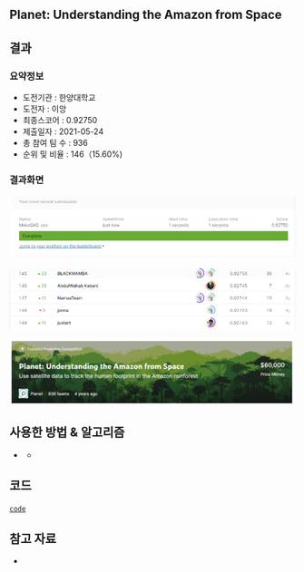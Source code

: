 ## Planet: Understanding the Amazon from Space

## 결과

### 요약정보

- 도전기관 : 한양대학교
- 도전자 : 이앙
- 최종스코어 :  0.92750
- 제출일자 : 2021-05-24
- 총 참여 팀 수 : 936
- 순위 및 비율 : 146（15.60%)

### 결과화면

![](./img/1.png)

![](./img/2.png)

![](./img/3.png)

## 사용한 방법 & 알고리즘

- - 

## 코드

[`code`](./planet.py)

## 참고 자료

- 

